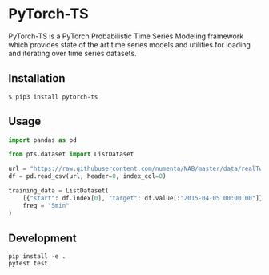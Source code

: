 # PyTorch-TS

PyTorch-TS is a PyTorch Probabilistic Time Series Modeling framework which provides state of the art time series models and utilities for loading and iterating over time series datasets.

## Installation

```
$ pip3 install pytorch-ts
```

## Usage

```python
import pandas as pd

from pts.dataset import ListDataset

url = "https://raw.githubusercontent.com/numenta/NAB/master/data/realTweets/Twitter_volume_AAPL.csv"
df = pd.read_csv(url, header=0, index_col=0)

training_data = ListDataset(
    [{"start": df.index[0], "target": df.value[:"2015-04-05 00:00:00"]}],
    freq = "5min"
)
```

## Development

```
pip install -e .
pytest test
```
